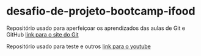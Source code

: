# desafio-de-projeto-bootcamp-ifood
Repositório usado para aperfeiçoar os aprendizados das aulas de Git e GitHub
[link para o site do Git](https://git-scm.com/)

Repositório usado para teste e outros
[link para o youtube](www.youtube.com)
